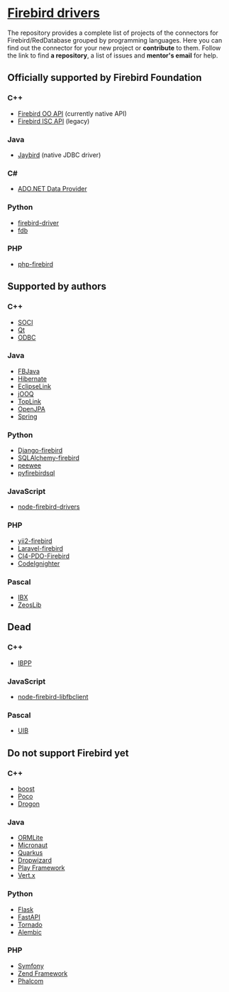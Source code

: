 # [Firebird drivers](https://github.com/red-soft-ru/firebird_drivers)
The repository provides a complete list of projects of the connectors for Firebird/RedDatabase grouped by programming languages.
Here you can find out the connector for your new project or **contribute** to them. Follow the link to find **a repository**, a list of issues and **mentor's email** for help.

## Officially supported by Firebird Foundation

### C++
  * [Firebird OO API](cpp/firebird_oo_api.md) (currently native API)
  * [Firebird ISC API](cpp/firebird_isc_api.md) (legacy)

### Java
  * [Jaybird](java/jaybird.md) (native JDBC driver)

### C#
  * [ADO.NET Data Provider](csharp/ado_net_provider.md)

### Python
  * [firebird-driver](python/firebird-driver.md)
  * [fdb](python/fdb.md)

### PHP
  * [php-firebird](php/php-firebird.md)


## Supported by authors

### C++
  * [SOCI](cpp/soci.md)
  * [Qt](cpp/qt.md)
  * [ODBC](cpp/odbc.md)

### Java
  * [FBJava](java/fbjava.md)
  * [Hibernate](java/hibernate.md)
  * [EclipseLink](java/eclipselink.md)
  * [jOOQ](java/jooq.md)
  * [TopLink](java/toplink.md)
  * [OpenJPA](java/openjpa.md)
  * [Spring](java/spring.md)

### Python
  * [Django-firebird](python/django-firebird.md)
  * [SQLAlchemy-firebird](python/sqlalchemy-firebird.md)
  * [peewee](python/peewee.md)
  * [pyfirebirdsql](python/pyfirebirdsql.md)

### JavaScript
  * [node-firebird-drivers](js/node_firebird_drivers.md)

### PHP
  * [yii2-firebird](php/yii2-firebird.md)
  * [Laravel-firebird](php/laravel-firebird.md)
  * [CI4-PDO-Firebird](php/ci4_pdo_firebird.md)
  * [CodeIgnighter](php/codeigniter.md)

### Pascal
  * [IBX](pascal/ibx.md)
  * [ZeosLib](pascal/zeos.md)


## Dead

### C++
  * [IBPP](cpp/ibpp.md)

### JavaScript
  * [node-firebird-libfbclient](js/node_firebird_libfbclient.md)

### Pascal
  * [UIB](pascal/uib.md)


## Do not support Firebird yet

### C++
  * [boost](cpp/boost.md)
  * [Poco](cpp/poco.md)
  * [Drogon](cpp/drogon.md)

### Java
  * [ORMLite](java/ormlite.md)
  * [Micronaut](java/micronaut.md)
  * [Quarkus](java/quarkus.md)
  * [Dropwizard](java/dropwizard.md)
  * [Play Framework](java/play_framework.md)
  * [Vert.x](java/vert_x.md)

### Python
  * [Flask](python/flask.md)
  * [FastAPI](python/fastapi.md)
  * [Tornado](python/tornado.md)
  * [Alembic](python/alembic.md)

### PHP
  * [Symfony](php/symfony.md)
  * [Zend Framework](php/zend.md)
  * [Phalcom](php/phalcon.md)
